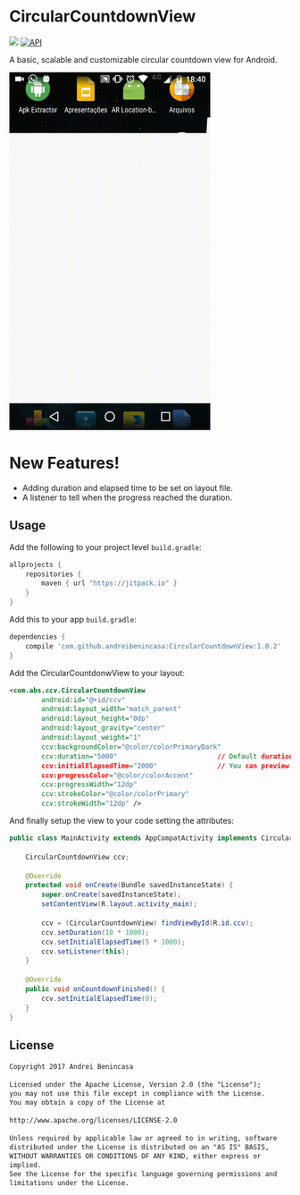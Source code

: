 # CircularCountdownView 
[![](https://jitpack.io/v/andreibenincasa/CircularCountdownView.svg)](https://jitpack.io/#andreibenincasa/CircularCountdownView) [![API](https://img.shields.io/badge/API-15%2B-brightgreen.svg?style=flat)](https://android-arsenal.com/api?level=15)
 
A basic, scalable and customizable circular countdown view for Android.

<img src="img/example.gif" width="360" height="640" />

# New Features!

  - Adding duration and elapsed time to be set on layout file.
  - A listener to tell when the progress reached the duration.

## Usage

Add the following to your project level `build.gradle`:
 
```gradle
allprojects {
	repositories {
		maven { url "https://jitpack.io" }
	}
}
```

Add this to your app `build.gradle`:
 
```gradle
dependencies {
	compile 'com.github.andreibenincasa:CircularCountdownView:1.0.2'
}
```

Add the CircularCountdonwView to your layout:
```xml
<com.abs.ccv.CircularCountdownView
        android:id="@+id/ccv"
        android:layout_width="match_parent"
        android:layout_height="0dp"
        android:layout_gravity="center"
        android:layout_weight="1"
        ccv:backgroundColor="@color/colorPrimaryDark"
        ccv:duration="5000"							// Default duration is 10000 miliseconds
        ccv:initialElapsedTime="2000"				// You can preview from your .xml file! :D
        ccv:progressColor="@color/colorAccent"
        ccv:progressWidth="12dp"
        ccv:strokeColor="@color/colorPrimary"
        ccv:strokeWidth="12dp" />
```

And finally setup the view to your code setting the attributes:
```java
public class MainActivity extends AppCompatActivity implements CircularCountdownViewListener {

    CircularCountdownView ccv;

    @Override
    protected void onCreate(Bundle savedInstanceState) {
        super.onCreate(savedInstanceState);
        setContentView(R.layout.activity_main);

        ccv = (CircularCountdownView) findViewById(R.id.ccv);
        ccv.setDuration(10 * 1000);
        ccv.setInitialElapsedTime(5 * 1000);
        ccv.setListener(this);
    }

    @Override
    public void onCountdownFinished() {
        ccv.setInitialElapsedTime(0);
    }
}
```

## License
```
Copyright 2017 Andrei Benincasa

Licensed under the Apache License, Version 2.0 (the "License");
you may not use this file except in compliance with the License.
You may obtain a copy of the License at

http://www.apache.org/licenses/LICENSE-2.0

Unless required by applicable law or agreed to in writing, software
distributed under the License is distributed on an "AS IS" BASIS,
WITHOUT WARRANTIES OR CONDITIONS OF ANY KIND, either express or implied.
See the License for the specific language governing permissions and
limitations under the License.
```
